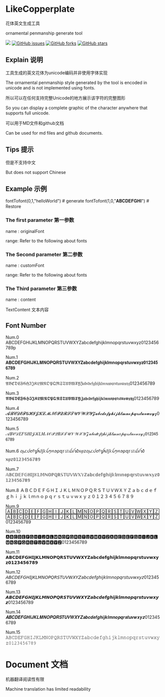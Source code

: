 # LikeCopperplate
花体英文生成工具

ornamental penmanship generate tool

[![](https://img.shields.io/github/license/MliKiowa/LikeCopperplate?style=flat-square)](https://github.com/MliKiowa/LikeCopperplate/blob/main/LICENSE)
[![GitHub issues](https://img.shields.io/github/issues/MliKiowa/LikeCopperplate?style=flat-square)](https://github.com/MliKiowa/LikeCopperplate/issues)
[![GitHub forks](https://img.shields.io/github/forks/MliKiowa/LikeCopperplate?style=flat-square)](https://github.com/MliKiowa/LikeCopperplate/network)
[![GitHub stars](https://img.shields.io/github/stars/MliKiowa/LikeCopperplate?style=flat-square)](https://github.com/MliKiowa/LikeCopperplate/stargazers)

## Explain 说明
工具生成的英文花体为unicode编码并非使用字体实现

The ornamental penmanship style generated by the tool is encoded in unicode and is not implemented using fonts. 

所以可以在任何支持完整Unicode的地方展示该字符的完整图形

So you can display a complete graphic of the character anywhere that supports full unicode.

可以用于MD文件和github文档

Can be used for md files and github documents.

## Tips 提示
但是不支持中文

But does not support Chinese 

## Example 示例
fontTofont(0,1,"helloWorld") # generate
fontTofont(1,0,"𝐀𝐁𝐂𝐃𝐄𝐅𝐆𝐇𝐈") # Restore
### The first parameter 第一参数 
name : originalFont

range: Refer to the following about fonts
### The Second parameter 第二参数
name : customFont

range: Refer to the following about fonts
### The Third parameter 第三参数
name : content

TextContent 文本内容
## Font Number 
Num.0     ABCDEFGHIJKLMNOPQRSTUVWXYZabcdefghijklmnopqrstuvwxyz0123456789p

Num.1     𝐀𝐁𝐂𝐃𝐄𝐅𝐆𝐇𝐈𝐉𝐊𝐋𝐌𝐍𝐎𝐏𝐐𝐑𝐒𝐓𝐔𝐕𝐖𝐗𝐘𝐙𝐚𝐛𝐜𝐝𝐞𝐟𝐠𝐡𝐢𝐣𝐤𝐥𝐦𝐧𝐨𝐩𝐪𝐫𝐬𝐭𝐮𝐯𝐰𝐱𝐲𝐳𝟎𝟏𝟐𝟑𝟒𝟓𝟔𝟕𝟖𝟗

Num.2     𝔄𝔅ℭ𝔇𝔈𝔉𝔊ℌℑ𝔍𝔎𝔏𝔐𝔑𝔒𝔓𝔔ℜ𝔖𝔗𝔘𝔙𝔚𝔛𝔜ℨ𝔞𝔟𝔠𝔡𝔢𝔣𝔤𝔥𝔦𝔧𝔨𝔩𝔪𝔫𝔬𝔭𝔮𝔯𝔰𝔱𝔲𝔳𝔴𝔵𝔶𝔷0123456789

Num.3     𝕬𝕭𝕮𝕯𝕰𝕱𝕲𝕳𝕴𝕵𝕶𝕷𝕸𝕹𝕺𝕻𝕼𝕽𝕾𝕿𝖀𝖁𝖂𝖃𝖄𝖅𝖆𝖇𝖈𝖉𝖊𝖋𝖌𝖍𝖎𝖏𝖐𝖑𝖒𝖓𝖔𝖕𝖖𝖗𝖘𝖙𝖚𝖛𝖜𝖝𝖞𝖟0123456789

Num.4     𝓐𝓑𝓒𝓓𝓔𝓕𝓖𝓗𝓘𝓙𝓚𝓛𝓜𝓝𝓞𝓟𝓠𝓡𝓢𝓣𝓤𝓥𝓦𝓧𝓨𝓩𝓪𝓫𝓬𝓭𝓮𝓯𝓰𝓱𝓲𝓳𝓴𝓵𝓶𝓷𝓸𝓹𝓺𝓻𝓼𝓽𝓾𝓿𝔀𝔁𝔂𝔃0123456789


Num.5     𝒜𝐵𝒞𝒟𝐸𝐹𝒢𝐻𝐼𝒥𝒦𝐿𝑀𝒩𝒪𝒫𝒬𝑅𝒮𝒯𝒰𝒱𝒲𝒳𝒴𝒵𝒶𝒷𝒸𝒹𝑒𝒻𝑔𝒽𝒾𝒿𝓀𝓁𝓂𝓃𝑜𝓅𝓆𝓇𝓈𝓉𝓊𝓋𝓌𝓍𝓎𝓏𝟢𝟣𝟤𝟥𝟦𝟧𝟨𝟩𝟪𝟫

Num.6     ꪖ᥇ᥴᦔꫀᠻᧁꫝⅈ𝕛𝕜ꪶꪑꪀꪮρ𝕢𝕣ડ𝕥ꪊꪜ᭙᥊ꪗ𝕫ꪖ᥇ᥴᦔꫀᠻᧁꫝⅈ𝕛𝕜ꪶꪑꪀꪮρ𝕢𝕣ડ𝕥ꪊꪜ᭙᥊ꪗ𝕫𝟘𝟙𝟚𝟛𝟜𝟝𝟞𝟟𝟠𝟡

Num.7     𝔸𝔹ℂ𝔻𝔼𝔽𝔾ℍ𝕀𝕁𝕂𝕃𝕄ℕ𝕆ℙℚℝ𝕊𝕋𝕌𝕍𝕎𝕏𝕐ℤ𝕒𝕓𝕔𝕕𝕖𝕗𝕘𝕙𝕚𝕛𝕜𝕝𝕞𝕟𝕠𝕡𝕢𝕣𝕤𝕥𝕦𝕧𝕨𝕩𝕪𝕫𝟘𝟙𝟚𝟛𝟜𝟝𝟞𝟟𝟠𝟡

Num.8     ＡＢＣＤＥＦＧＨＩＪＫＬＭＮＯＰＱＲＳＴＵＶＷＸＹＺａｂｃｄｅｆｇｈｉｊｋｌｍｎｏｐｑｒｓｔｕｖｗｘｙｚ０１２３４５６７８９

Num.9     🄰🄱🄲🄳🄴🄵🄶🄷🄸🄹🄺🄻🄼🄽🄾🄿🅀🅁🅂🅃🅄🅅🅆🅇🅈🅉🄰🄱🄲🄳🄴🄵🄶🄷🄸🄹🄺🄻🄼🄽🄾🄿🅀🅁🅂🅃🅄🅅🅆🅇🅈🅉0123456789

Num.10    🅰🅱🅲🅳🅴🅵🅶🅷🅸🅹🅺🅻🅼🅽🅾🅿🆀🆁🆂🆃🆄🆅🆆🆇🆈🆉🅰🅱🅲🅳🅴🅵🅶🅷🅸🅹🅺🅻🅼🅽🅾🅿🆀🆁🆂🆃🆄🆅🆆🆇🆈🆉0123456789

Num.11    𝗔𝗕𝗖𝗗𝗘𝗙𝗚𝗛𝗜𝗝𝗞𝗟𝗠𝗡𝗢𝗣𝗤𝗥𝗦𝗧𝗨𝗩𝗪𝗫𝗬𝗭𝗮𝗯𝗰𝗱𝗲𝗳𝗴𝗵𝗶𝗷𝗸𝗹𝗺𝗻𝗼𝗽𝗾𝗿𝘀𝘁𝘂𝘃𝘄𝘅𝘆𝘇𝟬𝟭𝟮𝟯𝟰𝟱𝟲𝟳𝟴𝟵

Num.12    𝘈𝘉𝘊𝘋𝘌𝘍𝘎𝘏𝘐𝘑𝘒𝘓𝘔𝘕𝘖𝘗𝘘𝘙𝘚𝘛𝘜𝘝𝘞𝘟𝘠𝘡𝘢𝘣𝘤𝘥𝘦𝘧𝘨𝘩𝘪𝘫𝘬𝘭𝘮𝘯𝘰𝘱𝘲𝘳𝘴𝘵𝘶𝘷𝘸𝘹𝘺𝘻0123456789

Num.13    𝘼𝘽𝘾𝘿𝙀𝙁𝙂𝙃𝙄𝙅𝙆𝙇𝙈𝙉𝙊𝙋𝙌𝙍𝙎𝙏𝙐𝙑𝙒𝙓𝙔𝙕𝙖𝙗𝙘𝙙𝙚𝙛𝙜𝙝𝙞𝙟𝙠𝙡𝙢𝙣𝙤𝙥𝙦𝙧𝙨𝙩𝙪𝙫𝙬𝙭𝙮𝙯0123456789

Num.14    𝑨𝑩𝑪𝑫𝑬𝑭𝑮𝑯𝑰𝑱𝑲𝑳𝑴𝑵𝑶𝑷𝑸𝑹𝑺𝑻𝑼𝑽𝑾𝑿𝒀𝒁𝒂𝒃𝒄𝒅𝒆𝒇𝒈𝒉𝒊𝒋𝒌𝒍𝒎𝒏𝒐𝒑𝒒𝒓𝒔𝒕𝒖𝒗𝒘𝒙𝒚𝒛0123456789

Num.15    𝙰𝙱𝙲𝙳𝙴𝙵𝙶𝙷𝙸𝙹𝙺𝙻𝙼𝙽𝙾𝙿𝚀𝚁𝚂𝚃𝚄𝚅𝚆𝚇𝚈𝚉𝚊𝚋𝚌𝚍𝚎𝚏𝚐𝚑𝚒𝚓𝚔𝚕𝚖𝚗𝚘𝚙𝚚𝚛𝚜𝚝𝚞𝚟𝚠𝚡𝚢𝚣𝟶𝟷𝟸𝟹𝟺𝟻𝟼𝟽𝟾𝟿
 
# Document 文档

机器翻译阅读性有限 

Machine translation has limited readability 
